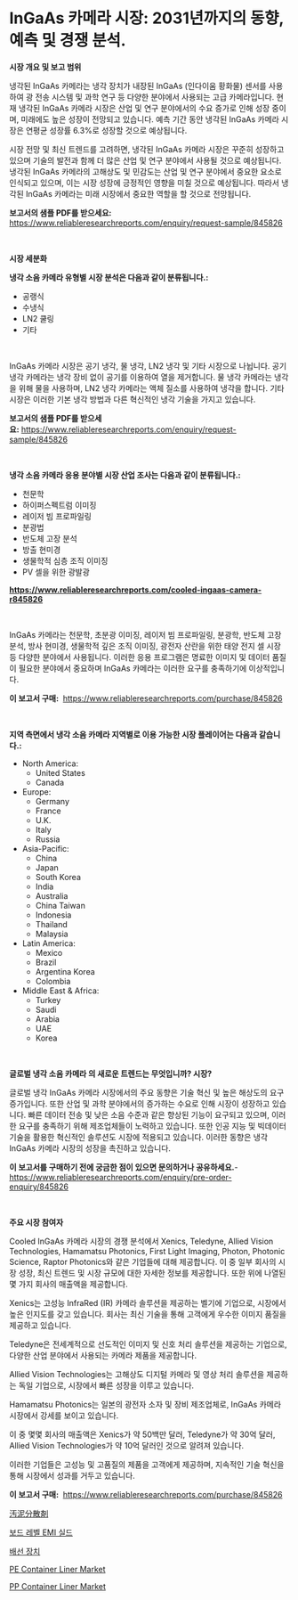<p><h1>InGaAs 카메라 시장: 2031년까지의 동향, 예측 및 경쟁 분석.</h1></p><p><strong>시장 개요 및 보고 범위</strong></p>
<p><p>냉각된 InGaAs 카메라는 냉각 장치가 내장된 InGaAs (인다이움 황화물) 센서를 사용하여 광 전송 시스템 및 과학 연구 등 다양한 분야에서 사용되는 고급 카메라입니다. 현재 냉각된 InGaAs 카메라 시장은 산업 및 연구 분야에서의 수요 증가로 인해 성장 중이며, 미래에도 높은 성장이 전망되고 있습니다. 예측 기간 동안 냉각된 InGaAs 카메라 시장은 연평균 성장률 6.3%로 성장할 것으로 예상됩니다.</p><p>시장 전망 및 최신 트렌드를 고려하면, 냉각된 InGaAs 카메라 시장은 꾸준히 성장하고 있으며 기술의 발전과 함께 더 많은 산업 및 연구 분야에서 사용될 것으로 예상됩니다. 냉각된 InGaAs 카메라의 고해상도 및 민감도는 산업 및 연구 분야에서 중요한 요소로 인식되고 있으며, 이는 시장 성장에 긍정적인 영향을 미칠 것으로 예상됩니다. 따라서 냉각된 InGaAs 카메라는 미래 시장에서 중요한 역할을 할 것으로 전망됩니다.</p></p>
<p><strong>보고서의 샘플 PDF를 받으세요:</strong> <a href="https://www.reliableresearchreports.com/enquiry/request-sample/845826">https://www.reliableresearchreports.com/enquiry/request-sample/845826</a></p>
<p>&nbsp;</p>
<p><strong>시장 세분화</strong></p>
<p><strong>냉각 소음 카메라 유형별 시장 분석은 다음과 같이 분류됩니다.:</strong></p>
<p><ul><li>공랭식</li><li>수냉식</li><li>LN2 쿨링</li><li>기타</li></ul></p>
<p>&nbsp;</p>
<p><p>InGaAs 카메라 시장은 공기 냉각, 물 냉각, LN2 냉각 및 기타 시장으로 나뉩니다. 공기 냉각 카메라는 냉각 장비 없이 공기를 이용하여 열을 제거합니다. 물 냉각 카메라는 냉각을 위해 물을 사용하며, LN2 냉각 카메라는 액체 질소를 사용하여 냉각을 합니다. 기타 시장은 이러한 기본 냉각 방법과 다른 혁신적인 냉각 기술을 가지고 있습니다.</p></p>
<p><strong>보고서의 샘플 PDF를 받으세요:</strong>&nbsp;<a href="https://www.reliableresearchreports.com/enquiry/request-sample/845826">https://www.reliableresearchreports.com/enquiry/request-sample/845826</a></p>
<p>&nbsp;</p>
<p><strong> 냉각 소음 카메라 응용 분야별 시장 산업 조사는 다음과 같이 분류됩니다.:</strong></p>
<p><ul><li>천문학</li><li>하이퍼스펙트럼 이미징</li><li>레이저 빔 프로파일링</li><li>분광법</li><li>반도체 고장 분석</li><li>방출 현미경</li><li>생물학적 심층 조직 이미징</li><li>PV 셀을 위한 광발광</li></ul></p>
<p><strong><a href="https://www.reliableresearchreports.com/cooled-ingaas-camera-r845826">https://www.reliableresearchreports.com/cooled-ingaas-camera-r845826</a></strong></p>
<p>&nbsp;</p>
<p><p>InGaAs 카메라는 천문학, 초분광 이미징, 레이저 빔 프로파일링, 분광학, 반도체 고장 분석, 방사 현미경, 생물학적 깊은 조직 이미징, 광전자 산란을 위한 태양 전지 셀 시장 등 다양한 분야에서 사용됩니다. 이러한 응용 프로그램은 명료한 이미지 및 데이터 품질이 필요한 분야에서 중요하며 InGaAs 카메라는 이러한 요구를 충족하기에 이상적입니다.</p></p>
<p><strong>이 보고서 구매:</strong>&nbsp; <a href="https://www.reliableresearchreports.com/purchase/845826">https://www.reliableresearchreports.com/purchase/845826</a></p>
<p>&nbsp;</p>
<p><strong>지역 측면에서 냉각 소음 카메라 지역별로 이용 가능한 시장 플레이어는 다음과 같습니다.:</strong></p>
<p><ul>
    <li>
        North America:
        <ul>
            <li>United States</li>
            <li>Canada</li>
        </ul>
    </li>
    <li>
        Europe:
        <ul>
            <li>Germany</li>
            <li>France</li>
            <li>U.K.</li>
            <li>Italy</li>
            <li>Russia</li>
        </ul>
    </li>
    <li>
        Asia-Pacific:
        <ul>
            <li>China</li>
            <li>Japan</li>
            <li>South Korea</li>
            <li>India</li>
            <li>Australia</li>
            <li>China Taiwan</li>
            <li>Indonesia</li>
            <li>Thailand</li>
            <li>Malaysia</li>
        </ul>
    </li>
    <li>
        Latin America:
        <ul>
            <li>Mexico</li>
            <li>Brazil</li>
            <li>Argentina Korea</li>
            <li>Colombia</li>
        </ul>
    </li>
    <li>
        Middle East & Africa:
        <ul>
            <li>Turkey</li>
            <li>Saudi</li>
            <li>Arabia</li>
            <li>UAE</li>
            <li>Korea</li>
        </ul>
    </li>
    </ul></p>
<p>&nbsp;</p>
<p><strong>글로벌 냉각 소음 카메라 의 새로운 트렌드는 무엇입니까? 시장?</strong></p>
<p><p>글로벌 냉각 InGaAs 카메라 시장에서의 주요 동향은 기술 혁신 및 높은 해상도의 요구 증가입니다. 또한 산업 및 과학 분야에서의 증가하는 수요로 인해 시장이 성장하고 있습니다. 빠른 데이터 전송 및 낮은 소음 수준과 같은 향상된 기능이 요구되고 있으며, 이러한 요구를 충족하기 위해 제조업체들이 노력하고 있습니다. 또한 인공 지능 및 빅데이터 기술을 활용한 혁신적인 솔루션도 시장에 적용되고 있습니다. 이러한 동향은 냉각 InGaAs 카메라 시장의 성장을 촉진하고 있습니다.</p></p>
<p><strong>이 보고서를 구매하기 전에 궁금한 점이 있으면 문의하거나 공유하세요.</strong>- <a href="https://www.reliableresearchreports.com/enquiry/pre-order-enquiry/845826">https://www.reliableresearchreports.com/enquiry/pre-order-enquiry/845826</a></p>
<p>&nbsp;</p>
<p><strong>주요 시장 참여자</strong></p>
<p><p>Cooled InGaAs 카메라 시장의 경쟁 분석에서 Xenics, Teledyne, Allied Vision Technologies, Hamamatsu Photonics, First Light Imaging, Photon, Photonic Science, Raptor Photonics와 같은 기업들에 대해 제공합니다. 이 중 일부 회사의 시장 성장, 최신 트렌드 및 시장 규모에 대한 자세한 정보를 제공합니다. 또한 위에 나열된 몇 가지 회사의 매출액을 제공합니다.</p><p>Xenics는 고성능 InfraRed (IR) 카메라 솔루션을 제공하는 벨기에 기업으로, 시장에서 높은 인지도를 갖고 있습니다. 회사는 최신 기술을 통해 고객에게 우수한 이미지 품질을 제공하고 있습니다.</p><p>Teledyne은 전세계적으로 선도적인 이미지 및 신호 처리 솔루션을 제공하는 기업으로, 다양한 산업 분야에서 사용되는 카메라 제품을 제공합니다.</p><p>Allied Vision Technologies는 고해상도 디지털 카메라 및 영상 처리 솔루션을 제공하는 독일 기업으로, 시장에서 빠른 성장을 이루고 있습니다.</p><p>Hamamatsu Photonics는 일본의 광전자 소자 및 장비 제조업체로, InGaAs 카메라 시장에서 강세를 보이고 있습니다.</p><p>이 중 몇몇 회사의 매출액은 Xenics가 약 50백만 달러, Teledyne가 약 30억 달러, Allied Vision Technologies가 약 10억 달러인 것으로 알려져 있습니다.</p><p>이러한 기업들은 고성능 및 고품질의 제품을 고객에게 제공하며, 지속적인 기술 혁신을 통해 시장에서 성과를 거두고 있습니다.</p></p>
<p><strong>이 보고서 구매:</strong>&nbsp;&nbsp;<a href="https://www.reliableresearchreports.com/purchase/845826">https://www.reliableresearchreports.com/purchase/845826</a></p>
<p><p><a href="https://github.com/AaronVargas43/Market-Research-Report-List-1/blob/main/228227732721.md">汚泥分散剤</a></p><p><a href="https://github.com/JackieFauhey9089475/Market-Research-Report-List-1/blob/main/754400229778.md">보드 레벨 EMI 실드</a></p><p><a href="https://github.com/Howaoole34545/Market-Research-Report-List-1/blob/main/659605629777.md">배선 장치</a></p><p><a href="https://issuu.com/reportprime-2/docs/pe-container-liner-market-size-2030.pptx">PE Container Liner Market</a></p><p><a href="https://issuu.com/reportprime-2/docs/pp-container-liner-market-size-2030.pptx">PP Container Liner Market</a></p></p>